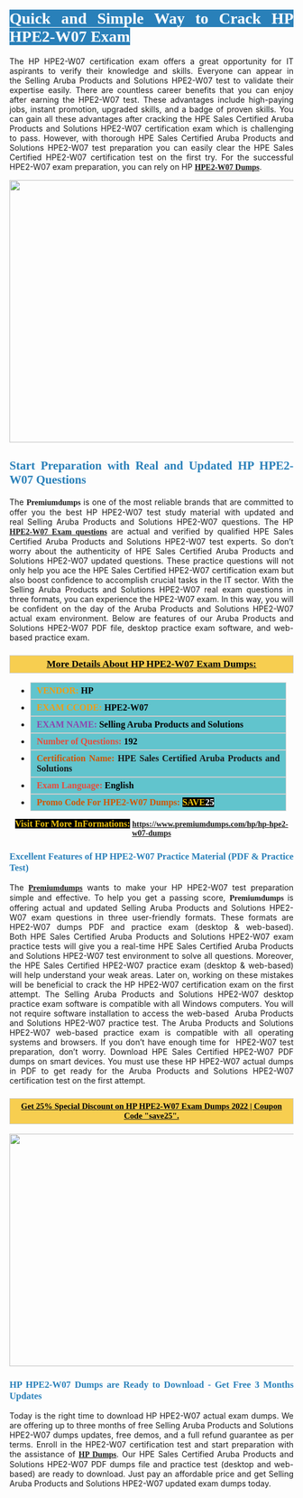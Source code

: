 <h1 style="text-align: justify;"><span style="color:#ffffff;"><span style="font-family:Georgia,serif;"><strong><span style="background-color:#2980b9;">Quick and Simple Way to Crack HP HPE2-W07 Exam</span></strong></span></span></h1>

<p style="text-align: justify;">The HP HPE2-W07 certification exam offers a great opportunity for IT aspirants to verify their knowledge and skills. Everyone can appear in the Selling Aruba Products and Solutions HPE2-W07 test to validate their expertise easily. There are countless career benefits that you can enjoy after earning the HPE2-W07 test. These advantages include high-paying jobs, instant promotion, upgraded skills, and a badge of proven skills. You can gain all these advantages after cracking the HPE Sales Certified Aruba Products and Solutions HPE2-W07 certification exam which is challenging to pass. However, with thorough HPE Sales Certified Aruba Products and Solutions HPE2-W07 test preparation you can easily clear the HPE Sales Certified HPE2-W07 certification test on the first try. For the successful HPE2-W07 exam preparation, you can rely on HP <span style="font-family:Georgia,serif;"><strong><a href="https://www.premiumdumps.com/hp/hp-hpe2-w07-dumps">HPE2-W07 Dumps</a></strong></span>.</p>

<p style="text-align: center;"><a href="https://www.premiumdumps.com/hp/hp-hpe2-w07-dumps"><img alt="" src="https://i.imgur.com/KJGzbJ2.jpeg" style="width: 700px; height: 465px;" /></a></p>

<h2 style="text-align: justify;"><span style="color:#2980b9;"><span style="font-family:Georgia,serif;"><strong>Start Preparation with Real and Updated HP HPE2-W07 Questions</strong></span></span></h2>

<p style="text-align: justify;">The <span style="font-size:14px;"><span style="font-family:Georgia,serif;"><strong>Premiumdumps</strong></span></span> is one of the most reliable brands that are committed to offer you the best HP HPE2-W07 test study material with updated and real Selling Aruba Products and Solutions HPE2-W07 questions. The HP <span style="font-family:Georgia,serif;"><strong><a href="https://www.premiumdumps.com/hp/hp-hpe2-w07-dumps">HPE2-W07 Exam questions</a></strong></span> are actual and verified by qualified HPE Sales Certified Aruba Products and Solutions HPE2-W07 test experts. So don’t worry about the authenticity of HPE Sales Certified Aruba Products and Solutions HPE2-W07 updated questions. These practice questions will not only help you ace the HPE Sales Certified HPE2-W07 certification exam but also boost confidence to accomplish crucial tasks in the IT sector. With the Selling Aruba Products and Solutions HPE2-W07 real exam questions in three formats, you can experience the HPE2-W07 exam. In this way, you will be confident on the day of the Aruba Products and Solutions HPE2-W07 actual exam environment. Below are features of our Aruba Products and Solutions HPE2-W07 PDF file, desktop practice exam software, and web-based practice exam.</p>

<h3 style="background: #f7ce50; border: 1px solid rgb(204, 204, 204); padding: 5px 10px; text-align: center;"><span style="font-family:Georgia,serif;"><u><u><span style="color:#000000;"><span style="font-size:11pt"><span style="line-height:normal"><b><span style="font-size:13.0pt"><span cambria="">More Details About HP HPE2-W07 Exam Dumps:</span></span></b></span></span></span></u></u></span></h3>

<ul>
	<li style="margin:0cm 10pt">
	<div style="background:#61c4cd; border: 1px solid rgb(204, 204, 204); padding: 5px 10px; text-align: justify;"><span style="font-family:Georgia,serif;"><span style="font-size:11pt"><span style="line-height:normal"><b><span style="font-size:12.0pt"><span new="" roman="" times=""><span style="color:#f39c12;">VENDOR:</span> <span style="color:#000000;">HP</span></span></span></b></span></span></span></div>
	</li>
	<li style="margin:0cm 10pt">
	<div style="background: #61c4cd; border: 1px solid rgb(204, 204, 204); padding: 5px 10px; text-align: justify;"><span style="font-family:Georgia,serif;"><span style="font-size:11pt"><span style="line-height:normal"><b><span style="font-size:12.0pt"><span new="" roman="" times=""><span style="color:#f39c12;">EXAM CCODE:</span> <span style="color:#000000;">HPE2-W07</span></span></span></b></span></span></span></div>
	</li>
	<li style="margin:0cm 10pt">
	<div style="background: #61c4cd; border: 1px solid rgb(204, 204, 204); padding: 5px 10px; text-align: justify;"><span style="font-family:Georgia,serif;"><span style="font-size:11pt"><span style="line-height:normal"><b><span style="font-size:12.0pt"><span new="" roman="" times=""><span style="color:#8e44ad;">EXAM NAME:</span> <span style="color:#000000;">Selling Aruba Products and Solutions</span></span></span></b></span></span></span></div>
	</li>
	<li style="margin:0cm 10pt">
	<div style="background: #61c4cd; border: 1px solid rgb(204, 204, 204); padding: 5px 10px;"><span style="font-family:Georgia,serif;"><span style="font-size:11pt"><span style="line-height:normal"><b><span style="font-size:12.0pt"><span new="" roman="" times=""><span style="color:#e74c3c;">Number of Questions:</span><span style="color:#000000;"><span style="color:#f1c40f;"> </span>192</span></span></span></b></span></span></span></div>
	</li>
	<li style="margin:0cm 10pt">
	<div style="background: #61c4cd; border: 1px solid rgb(204, 204, 204); padding: 5px 10px; text-align: justify;"><span style="font-family:Georgia,serif;"><span style="font-size:11pt"><span style="line-height:normal"><b><span style="font-size:12.0pt"><span new="" roman="" times=""><span style="color:#d35400;">Certification Name:</span> HPE Sales Certified Aruba Products and Solutions</span></span></b></span></span></span></div>
	</li>
	<li style="margin:0cm 10pt">
	<div style="background: #61c4cd; border: 1px solid rgb(204, 204, 204); padding: 5px 10px; text-align: justify;"><span style="font-family:Georgia,serif;"><span style="font-size:11pt"><span style="line-height:normal"><b><span style="font-size:12.0pt"><span new="" roman="" times=""><span style="color:#e74c3c;">Exam Language:</span> <span style="color:#000000;">English</span></span></span></b></span></span></span></div>
	</li>
	<li style="margin:0cm 10pt">
	<div style="background: #61c4cd; border: 1px solid rgb(204, 204, 204); padding: 5px 10px;"><span style="font-family:Georgia,serif;"><span style="font-size:11pt"><span style="line-height:normal"><b><span style="font-size:12.0pt"><span new="" roman="" times=""><span style="color:#d35400;">Promo Code For HPE2-W07 Dumps:</span><span style="color:#f1c40f;"> <span style="background-color:#000000;">SAVE</span></span><span style="color:#ffffff;"><span style="background-color:#000000;">25</span></span></span></span></b></span></span></span></div>
	</li>
</ul>

<p style="text-align: center;"><span style="font-family:Georgia,serif;"><strong><span style="font-size:16px;"><span style="color:#f1c40f;"><span style="background-color:#000000;">Visit For More InFormations:</span></span></span> <a href="https://www.premiumdumps.com/hp/hp-hpe2-w07-dumps">https://www.premiumdumps.com/hp/hp-hpe2-w07-dumps</a></strong></span></p>

<h3 style="text-align: justify;"><span style="color:#2980b9;"><span style="font-family:Georgia,serif;"><strong><strong><strong>Excellent Features of HP HPE2-W07 Practice Material (PDF & Practice Test)</strong></strong></strong></span></span></h3>

<p style="text-align: justify;">The <a href="https://www.premiumdumps.com/"><span style="font-size:14px;"><span style="font-family:Georgia,serif;"><strong>Premiumdumps</strong></span></span></a> wants to make your HP HPE2-W07 test preparation simple and effective. To help you get a passing score, <span style="font-size:14px;"><span style="font-family:Georgia,serif;"><strong>Premiumdumps </strong></span></span>is offering actual and updated Selling Aruba Products and Solutions HPE2-W07 exam questions in three user-friendly formats. These formats are HPE2-W07 dumps PDF and practice exam (desktop & web-based). Both HPE Sales Certified Aruba Products and Solutions HPE2-W07 exam practice tests will give you a real-time HPE Sales Certified Aruba Products and Solutions HPE2-W07 test environment to solve all questions. Moreover, the HPE Sales Certified HPE2-W07 practice exam (desktop & web-based) will help understand your weak areas. Later on, working on these mistakes will be beneficial to crack the HP HPE2-W07 certification exam on the first attempt. The Selling Aruba Products and Solutions HPE2-W07 desktop practice exam software is compatible with all Windows computers. You will not require software installation to access the web-based  Aruba Products and Solutions HPE2-W07 practice test. The Aruba Products and Solutions HPE2-W07 web-based practice exam is compatible with all operating systems and browsers. If you don’t have enough time for  HPE2-W07 test preparation, don’t worry. Download HPE Sales Certified HPE2-W07 PDF dumps on smart devices. You must use these HP HPE2-W07 actual dumps in PDF to get ready for the Aruba Products and Solutions HPE2-W07 certification test on the first attempt.</p>

<h3 style="background: rgb(247, 206, 80); border: 1px solid rgb(204, 204, 204); padding: 5px 10px; text-align: center;"><span style="font-family:Georgia,serif;"><u><span style="color:#000000;"><span style="font-size:11pt;"><span style="line-height:normal;"><b><span cambria="">Get 25% Special Discount on HP HPE2-W07 Exam Dumps 2022 | Coupon Code "save25".</span></b></span></span></span></u></span></h3>

<p style="text-align: center;"><strong><strong><a href="https://www.premiumdumps.com/hp/hp-hpe2-w07-dumps"><img alt="" src="https://i.imgur.com/lUqvVrJ.png" style="width: 720px; height: 412px;" /></a></strong></strong></p>

<h3 style="text-align: justify;"><strong><span style="color:#2980b9;"><span style="font-family:Georgia,serif;"><strong><strong><strong>HP HPE2-W07 Dumps are Ready to Download - Get Free 3 Months Updates</strong></strong></strong></span></span></strong></h3>

<p style="text-align: justify;">Today is the right time to download HP HPE2-W07 actual exam dumps. We are offering up to three months of free Selling Aruba Products and Solutions HPE2-W07 dumps updates, free demos, and a full refund guarantee as per terms. Enroll in the HPE2-W07 certification test and start preparation with the assistance of <span style="font-family:Georgia,serif;"><strong><a href="https://www.premiumdumps.com/hp-exam-dumps">HP Dumps</a></strong></span>. Our HPE Sales Certified Aruba Products and Solutions HPE2-W07 PDF dumps file and practice test (desktop and web-based) are ready to download. Just pay an affordable price and get Selling Aruba Products and Solutions HPE2-W07 updated exam dumps today.</p>

